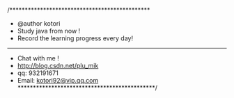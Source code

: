 /**********************************************
 *	@author kotori
 *	Study java from now !
 *	Record the learning progress every day!
 * *********************************************
 *	Chat with me !
 *	http://blog.csdn.net/plu_mik
 *	qq: 932191671
 *	Email: kotori92@vip.qq.com    
 *********************************************/
